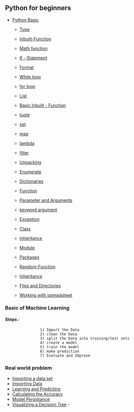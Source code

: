 ## Python for beginners
- [Python Basic](#PythonBasic)
  - [Type](#Type)

  - [Inbuilt-Function](#Inbuilt-Function)
  - [Math function](#bold)
  - [If - Statement](#strike-through)
  - [Format](#horizontal-rule)
  - [While loop](#blockquote)
  - [for loop](#link)
  - [List](#unorder-list)
  - [Basic Inbuilt - Function](#order-list)
  - [tuple](#image)
  - [set](#image)
  - [map](#image)
  - [lambda](#image)
  - [filter](#image)
  - [Unpacking](#GIF)
  - [Enumerate](#GIF)
  - [Dictionaries](#code-blocks)
  - [Function](#tables)
  - [Parameter and Arguments](#task-list)
  - [keyword argument](#code-blocks)
  - [Exception](#tables)
  - [Class](#task-list)
  - [Inheritance](#task-list)
  - [Module](#code-blocks)
  - [Packages](#tables)
  - [Random-Function](#task-list)
  - [Inheritance](#task-list)
  - [Files and Directories](#code-blocks)
  - [Working with spreadsheet](#tables)
  
### Basic of  Machine Learning
#### Steps :
    
                    1) Import the Data 
                    2) clean the Data
                    3) split the Data into training/test sets
                    4) create a model
                    5) train the model
                    6) make prediction
                    7) Evaluate and Improve
### Real world problem
  - [Importing a data set](#task-list)
  - [Importing Data ](#task-list)
  - [Learning and Predicting](#task-list)
  - [ Calculating the Accuracy](#task-list)
  - [Model Persistance](#task-list)
  - [Visualizing a Decision Tree](#task-list)  - 